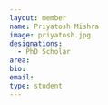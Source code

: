 ```yaml
---
layout: member
name: Priyatosh Mishra
image: priyatosh.jpg
designations: 
  - PhD Scholar
area:
bio:
email:
type: student
---
```

